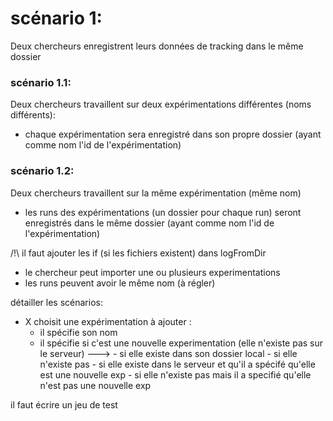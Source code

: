 # scénario 1: 
Deux chercheurs enregistrent leurs données de tracking dans le même dossier

### scénario 1.1:
Deux chercheurs travaillent sur deux expérimentations différentes (noms différents):
- chaque expérimentation sera enregistré dans son propre dossier (ayant comme nom l'id de l'expérimentation)

### scénario 1.2: 
Deux chercheurs travaillent sur la même expérimentation (même nom)
- les runs des expérimentations (un dossier pour chaque run) seront enregistrés dans le même dossier (ayant comme nom l'id de l'expérimentation)


/!\ il faut ajouter les if (si les fichiers existent) dans logFromDir

- le chercheur peut importer une ou plusieurs experimentations
- les runs peuvent avoir le même nom (à régler)

détailler les scénarios: 
* X choisit une expérimentation à ajouter :
    - il spécifie son nom
    - il spécifie si c'est une nouvelle experimentation (elle n'existe pas sur le serveur)
    --->    - si elle existe dans son dossier local
            - si elle n'existe pas
            - si elle existe dans le serveur et qu'il a spécifé qu'elle est une nouvelle exp 
            - si elle n'existe pas mais il a specifié qu'elle n'est pas une nouvelle exp


il faut écrire un jeu de test 


